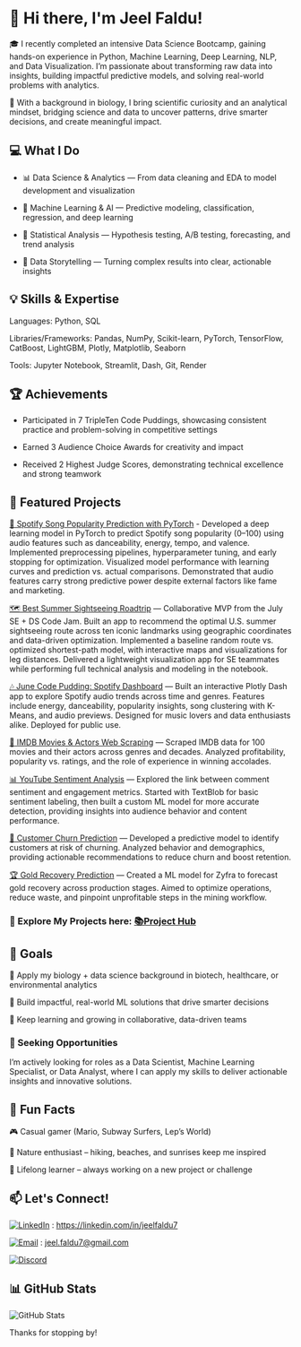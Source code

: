 # 👋 Hi there, I'm Jeel Faldu!

🎓 I recently completed an intensive Data Science Bootcamp, gaining hands-on experience in Python, Machine Learning, Deep Learning, NLP, and Data Visualization. I’m passionate about transforming raw data into insights, building impactful predictive models, and solving real-world problems with analytics.

🌱 With a background in biology, I bring scientific curiosity and an analytical mindset, bridging science and data to uncover patterns, drive smarter decisions, and create meaningful impact.

## 💻 What I Do

- 📊 Data Science & Analytics — From data cleaning and EDA to model development and visualization

- 🤖 Machine Learning & AI — Predictive modeling, classification, regression, and deep learning

- 🧮 Statistical Analysis — Hypothesis testing, A/B testing, forecasting, and trend analysis

- 💬 Data Storytelling — Turning complex results into clear, actionable insights

## 💡 Skills & Expertise

Languages: Python, SQL

Libraries/Frameworks: Pandas, NumPy, Scikit-learn, PyTorch, TensorFlow, CatBoost, LightGBM, Plotly, Matplotlib, Seaborn

Tools: Jupyter Notebook, Streamlit, Dash, Git, Render

## 🏆 Achievements

- Participated in 7 TripleTen Code Puddings, showcasing consistent practice and problem-solving in competitive settings

- Earned 3 Audience Choice Awards for creativity and impact

- Received 2 Highest Judge Scores, demonstrating technical excellence and strong teamwork
  
## 🚀 Featured Projects

[🎵 Spotify Song Popularity Prediction with PyTorch](https://github.com/jeelfaldu7/predicting_spotify_song_popularity) - Developed a deep learning model in PyTorch to predict Spotify song popularity (0–100) using audio features such as danceability, energy, tempo, and valence. Implemented preprocessing pipelines, hyperparameter tuning, and early stopping for optimization. Visualized model performance with learning curves and prediction vs. actual comparisons. Demonstrated that audio features carry strong predictive power despite external factors like fame and marketing.

[🗺️ Best Summer Sightseeing Roadtrip](https://github.com/ValTsan/dcm-july-codejam) — Collaborative MVP from the July SE + DS Code Jam. Built an app to recommend the optimal U.S. summer sightseeing route across ten iconic landmarks using geographic coordinates and data-driven optimization. Implemented a baseline random route vs. optimized shortest-path model, with interactive maps and visualizations for leg distances. Delivered a lightweight visualization app for SE teammates while performing full technical analysis and modeling in the notebook.

[🎶 June Code Pudding: Spotify Dashboard](https://github.com/jeelfaldu7/june_code_jam) — Built an interactive Plotly Dash app to explore Spotify audio trends across time and genres. Features include energy, danceability, popularity insights, song clustering with K-Means, and audio previews. Designed for music lovers and data enthusiasts alike. Deployed for public use.

[🎥 IMDB Movies & Actors Web Scraping](https://github.com/JohnFDwy/imdb_web_scraping) — Scraped IMDB data for 100 movies and their actors across genres and decades. Analyzed profitability, popularity vs. ratings, and the role of experience in winning accolades.

[📊 YouTube Sentiment Analysis](https://github.com/betanight/youtube_sentiment_analysis) — Explored the link between comment sentiment and engagement metrics. Started with TextBlob for basic sentiment labeling, then built a custom ML model for more accurate detection, providing insights into audience behavior and content performance.

[👥 Customer Churn Prediction](https://github.com/jeelfaldu7/customer_churn_forecasting_for_interconnect) — Developed a predictive model to identify customers at risk of churning. Analyzed behavior and demographics, providing actionable recommendations to reduce churn and boost retention.

[🏆 Gold Recovery Prediction](https://github.com/jeelfaldu7/gold_recovery_prediction_using_machine_learning) — Created a ML model for Zyfra to forecast gold recovery across production stages. Aimed to optimize operations, reduce waste, and pinpoint unprofitable steps in the mining workflow.

### 📂 Explore My Projects here: [📚Project Hub](https://github.com/jeelfaldu7/project-hub)

## 🎯 Goals

🔬 Apply my biology + data science background in biotech, healthcare, or environmental analytics

🚀 Build impactful, real-world ML solutions that drive smarter decisions

🌱 Keep learning and growing in collaborative, data-driven teams

### 👔 Seeking Opportunities

I’m actively looking for roles as a Data Scientist, Machine Learning Specialist, or Data Analyst, where I can apply my skills to deliver actionable insights and innovative solutions.

## 🌟 Fun Facts

🎮 Casual gamer (Mario, Subway Surfers, Lep’s World)

🌄 Nature enthusiast – hiking, beaches, and sunrises keep me inspired

📘 Lifelong learner – always working on a new project or challenge

## 📫 Let's Connect!

[![LinkedIn](https://img.shields.io/badge/LinkedIn-blue?logo=linkedin&logoColor=white)](https://linkedin.com/in/jeelfaldu7) : https://linkedin.com/in/jeelfaldu7

[![Email](https://img.shields.io/badge/Email-D14836?logo=gmail&logoColor=white)](mailto:jeel.faldu7@gmail.com) : jeel.faldu7@gmail.com

[![Discord](https://img.shields.io/badge/Discord-jeelfaldu__-5865F2?logo=discord&logoColor=white)]()

## 📊 GitHub Stats

![GitHub Stats](https://github-readme-stats.vercel.app/api?username=jeelfaldu7&show_icons=true&theme=default&cache_seconds=0)

Thanks for stopping by!

